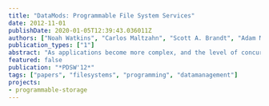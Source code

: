 ```yaml
---
title: "DataMods: Programmable File System Services"
date: 2012-11-01
publishDate: 2020-01-05T12:39:43.036011Z
authors: ["Noah Watkins", "Carlos Maltzahn", "Scott A. Brandt", "Adam Manzanares"]
publication_types: ["1"]
abstract: "As applications become more complex, and the level of concurrency in systems continue to rise, developers are struggling to scale complex data models on top of a traditional byte stream interface. Middleware tailored for specific data models is a common approach to dealing with these challenges, but middleware commonly reproduces scalable services already present in many distributed file systems. We present DataMods, an abstraction over existing services found in large-scale storage systems that allows middleware to take advantage of existing, highly tuned services. Specifically, DataMods provides an abstraction for extending storage system services in order to implement native, domain-specific data models and interfaces throughout the storage hierarchy."
featured: false
publication: "*PDSW'12*"
tags: ["papers", "filesystems", "programming", "datamanagement"]
projects:
- programmable-storage
---
```


